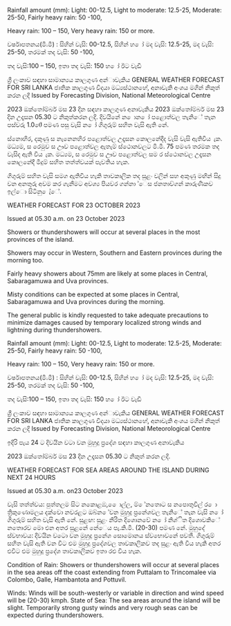 Rainfall amount (mm): Light: 00-12.5, Light to moderate: 12.5-25, Moderate: 25-50, Fairly heavy rain: 50 -100,

Heavy rain: 100 – 150, Very heavy rain: 150 or more.

වර්ෂාපතනය(මි.මී) : සිහින් වැසි: 00-12.5, සිහින් හ ෝ මද වැසි: 12.5-25, මද වැසි: 25-50, තරමක් තද වැසි: 50 -100,

තද වැසි:100 – 150, ඉතා තද වැසි: 150 හ ෝ ඊට වැඩි

ශ්‍රී ලංකාව සඳහා සාමාන්‍යය කාලගුණ අන්‍ාවැකිය GENERAL WEATHER FORECAST FOR SRI LANKA ජාතික කාලගුණ විදයා මධ්‍යස්ථානහේ, අනාවැකි අංශය මගින් නිකුත් කරන ලදි Issued by Forecasting Division, National Meteorological Centre

2023 ඔක්තෝම්බර් මස 23 දින සඳහා කාලගුණ අනාවැකිය 2023 ඔක්තෝම්බර් මස 23 දින උදෑසන 05.30 ට නිකුත්කරන ලදි. දිවයිනේ න ොන ෝ පළොත්වල තැනිේ තැන පස්වරු 1.00ේ පමණ පසු වැසි න ෝ ගිගුරුම් සහිත වැසි ඇති නේ.

ස්නොහිර, දකුණු ස නැනෙනහිර පළොත්වල උදෑසන කොලනේදීද වැසි වැසි ඇතිවිය ැක. මධ්‍යම, ස රෙමුව ස ඌව පළොත්වල ඇතැම් ස්ථොනවලට මි.මී. 75 පමණ තරමක තද වැසිද ඇති විය ැක. මධ්‍යම, ස රෙමුව ස ඌව පළොත්වල සම ර ස්ථොනවල උදෑසන කොලනේදී මීදුම් සහිත තත්ත්වයක් පැවතිය හැක.

ගිගුරුම් සහිත වැසි සමග ඇතිවිය හැකි තාවකාලික තද සුළං වලින් සහ අකුණු මඟින් සිදු වන අනතුරු අවම කර ගැනීමට අවශ්‍ය පියවර ගන්නා ්ෙස ජනතාව්ගන් කාරුණිකව ඉල්ො සිටිනු ෙැ්ේ.

WEATHER FORECAST FOR 23 OCTOBER 2023

Issued at 05.30 a.m. on 23 October 2023

Showers or thundershowers will occur at several places in the most provinces of the island.

Showers may occur in Western, Southern and Eastern provinces during the morning too.

Fairly heavy showers about 75mm are likely at some places in Central, Sabaragamuwa and Uva provinces.

Misty conditions can be expected at some places in Central, Sabaragamuwa and Uva provinces during the morning.

The general public is kindly requested to take adequate precautions to minimize damages caused by temporary localized strong winds and lightning during thundershowers.

Rainfall amount (mm): Light: 00-12.5, Light to moderate: 12.5-25, Moderate: 25-50, Fairly heavy rain: 50 -100,

Heavy rain: 100 – 150, Very heavy rain: 150 or more.

වර්ෂාපතනය(මි.මී) : සිහින් වැසි: 00-12.5, සිහින් හ ෝ මද වැසි: 12.5-25, මද වැසි: 25-50, තරමක් තද වැසි: 50 -100,

තද වැසි:100 – 150, ඉතා තද වැසි: 150 හ ෝ ඊට වැඩි

ශ්‍රී ලංකාව සඳහා සාමාන්‍යය කාලගුණ අන්‍ාවැකිය GENERAL WEATHER FORECAST FOR SRI LANKA ජාතික කාලගුණ විදයා මධ්‍යස්ථානහේ, අනාවැකි අංශය මගින් නිකුත් කරන ලදි Issued by Forecasting Division, National Meteorological Centre

ඉදිරි පැය 24 ට දිවයින වටා වන මුහුදු ප්‍රදේශ සඳහා කාලගුණ අනාවැකිය

2023 ඔක්තෝම්බර් මස 23 දින උදෑසන 05.30 ට නිකුත් කරන ලදි.

WEATHER FORECAST FOR SEA AREAS AROUND THE ISLAND DURING NEXT 24 HOURS

Issued at 05.30 a.m. on23 October 2023

වැසි තත්ත්වය: පුත්තලම සිට නකොළඹ, ෙොල්ල, ම් ේනතොට ස නපොතුවිල් ර ො ත්‍රිකුණොමලය දක්වො නවරළට ඔබ්න ේවන මුහුදු ප්‍රනේශවල තැනිේ තැන වැසි න ෝ ගිගුරුම් සහිත වැසි ඇති නේ. සුළඟ: සුළං නිරිත දිශොනවේ න ෝ නිශ්ිත දිශොවකිේ නතොරව මො එන අතර සුළනේ නේෙය පැ.කි.මී. (20-30) පමණ නේ. මුහුදේ ස්වභාවය: දිවයින වටො වන මුහුදු ප්‍රනේශ සොමොනය ස්වභොවනේ පවතී. ගිගුරුම් සහිත වැසි ඇති වන විට එම මුහුදු ප්‍රදේශවල තාවකාලිකව තද සුළං ඇති විය හැකි අතර එවිට එම මුහුදු ප්‍රදේශ තාවකාලිකව ඉතා රළු විය හැක.

Condition of Rain: Showers or thundershowers will occur at several places in the sea areas off the coast extending from Puttalam to Trincomalee via Colombo, Galle, Hambantota and Pottuvil.

Winds: Winds will be south-westerly or variable in direction and wind speed will be (20-30) kmph. State of Sea: The sea areas around the island will be slight. Temporarily strong gusty winds and very rough seas can be expected during thundershowers.